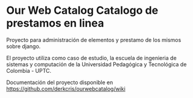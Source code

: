 Our Web Catalog
Catalogo de prestamos en linea
=============

Proyecto para administración de elementos y prestamo de los mismos sobre django.

El proyecto utiliza como caso de estudio, la escuela de ingenieria de sistemas y computación de la Universidad Pedagógica y Tecnológica de Colombia - UPTC.

Documentación del proyecto disponible en https://github.com/derkcris/ourwebcatalog/wiki


